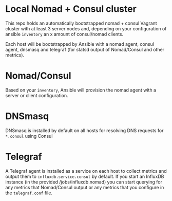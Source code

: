 # Local Nomad + Consul cluster

This repo holds an automatically bootstrapped nomad + consul Vagrant cluster with at least 3 server nodes and, depending on your configuration of ansible `inventory` an x amount of consul/nomad clients.

Each host will be bootstrapped by Ansible with a nomad agent, consul agent, dnsmasq and telegraf (for statsd output of Nomad/Consul and other metrics).

# Nomad/Consul

Based on your `inventory`, Ansible will provision the nomad agent with a server or client configuration.

# DNSmasq

DNSmasq is installed by default on all hosts for resolving DNS requests for `*.consul` using Consul

# Telegraf

A Telegraf agent is installed as a service on each host to collect metrics and output them to `influxdb.service.consul` by default. If you start an InfluxDB instance (in the provided /jobs/influxdb.nomad) you can start querying for any metrics that Nomad/Consul output or any metrics that you configure in the `telegraf.conf` file.
